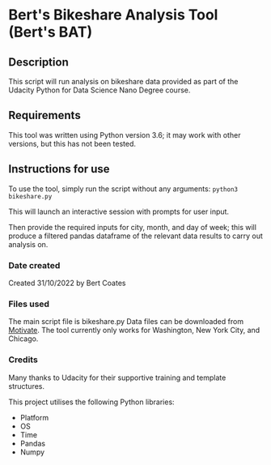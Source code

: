 # Bert's Bikeshare Analysis Tool (Bert's BAT)

## Description
This script will run analysis on bikeshare data provided as part of the Udacity Python for Data Science Nano Degree course.

## Requirements
This tool was written using Python version 3.6; it may work with other versions, but this has not been tested.

## Instructions for use
To use the tool, simply run the script without any arguments:
`python3 bikeshare.py`

This will launch an interactive session with prompts for user input.

Then provide the required inputs for city, month, and day of week; this will produce a filtered pandas dataframe of the relevant data results to carry out analysis on.

### Date created
Created 31/10/2022 by Bert Coates

### Files used
The main script file is bikeshare.py
Data files can be downloaded from [Motivate](https://www.motivateco.com/).
The tool currently only works for Washington, New York City, and Chicago.

### Credits
Many thanks to Udacity for their supportive training and template structures.

This project utilises the following Python libraries:
* Platform
* OS
* Time
* Pandas
* Numpy 
